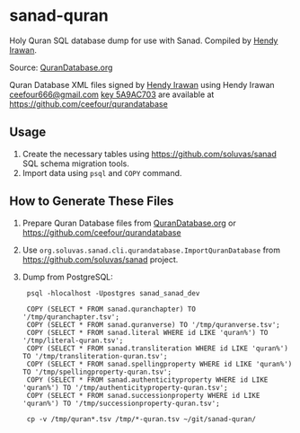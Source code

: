 sanad-quran
===========

Holy Quran SQL database dump for use with Sanad.
Compiled by [Hendy Irawan](http://www.hendyirawan.com/).

Source: [QuranDatabase.org](http://qurandatabase.org/)

Quran Database XML files signed by [Hendy Irawan](http://www.hendyirawan.com)
using Hendy Irawan <ceefour666@gmail.com> [key 5A9AC703](https://keyserver.pgp.com/vkd/DownloadKey.event?keyid=0xFEDB960B5A9AC703) 
are available at https://github.com/ceefour/qurandatabase

## Usage

1. Create the necessary tables using https://github.com/soluvas/sanad SQL schema migration tools.
2. Import data using `psql` and `COPY` command.

## How to Generate These Files

1. Prepare Quran Database files from [QuranDatabase.org](http://qurandatabase.org/) or https://github.com/ceefour/qurandatabase
2. Use `org.soluvas.sanad.cli.qurandatabase.ImportQuranDatabase` from https://github.com/soluvas/sanad project.
3. Dump from PostgreSQL:

		psql -hlocalhost -Upostgres sanad_sanad_dev 

		COPY (SELECT * FROM sanad.quranchapter) TO '/tmp/quranchapter.tsv';
		COPY (SELECT * FROM sanad.quranverse) TO '/tmp/quranverse.tsv';
		COPY (SELECT * FROM sanad.literal WHERE id LIKE 'quran%') TO '/tmp/literal-quran.tsv';
		COPY (SELECT * FROM sanad.transliteration WHERE id LIKE 'quran%') TO '/tmp/transliteration-quran.tsv';
		COPY (SELECT * FROM sanad.spellingproperty WHERE id LIKE 'quran%') TO '/tmp/spellingproperty-quran.tsv';
		COPY (SELECT * FROM sanad.authenticityproperty WHERE id LIKE 'quran%') TO '/tmp/authenticityproperty-quran.tsv';
		COPY (SELECT * FROM sanad.successionproperty WHERE id LIKE 'quran%') TO '/tmp/successionproperty-quran.tsv';

		cp -v /tmp/quran*.tsv /tmp/*-quran.tsv ~/git/sanad-quran/
		